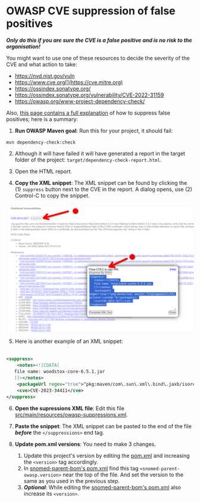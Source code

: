 # OWASP CVE suppression of false positives

**_Only do this if you are sure the CVE is a false positive and is no risk to the organisation!_**

You might want to use one of these resources to decide the severity of the CVE and what action to take:
* https://nvd.nist.gov/vuln
* https://www.cve.org[](https://cve.mitre.org)
* https://ossindex.sonatype.org/
* https://ossindex.sonatype.org/vulnerability/CVE-2022-31159
* https://owasp.org/www-project-dependency-check/

Also, [this page contains a full explanation](https://jeremylong.github.io/DependencyCheck/general/suppression.html)
of how to suppress false positives; here is a summary:

1) **Run OWASP Maven goal**: Run this for your project, it should fail:

```shell
mvn dependency-check:check
```

2) Although it will have failed it will have generated a report in the target folder of the
   project: `target/dependency-check-report.html`.

3) Open the HTML report.

4) **Copy the XML snippet**: The XML snippet can be found by clicking the (1) `suppress` button next to the CVE in the
   report. A dialog opens, use (2) Control-C to copy the
   snippet.

![Suppress icon](./README.png)

5) Here is another example of an XML snippet:

```xml

<suppress>
    <notes><![CDATA[
   file name: woodstox-core-6.5.1.jar
   ]]></notes>
    <packageUrl regex="true">^pkg:maven/com\.sun\.xml\.bind\.jaxb/isorelax@.*$</packageUrl>
    <cve>CVE-2023-34411</cve>
</suppress>
```

6) **Open the supressions XML file**: Edit this
   file [src/main/resources/owasp-suppressions.xml](src/main/resources/owasp-suppressions.xml).

7) **Paste the snippet**: The XML snippet can be pasted to the end of the file **_before_** the `</suppressions>` end
   tag.

8) **Update pom.xml versions**:  You need to make 3 changes.
    1. Update this project's version by editing the [pom.xml](pom.xml) and increasing the `<version>` tag accordingly.
    2. In [snomed-parent-bom's pom.xml](https://github.com/IHTSDO/snomed-parent-bom/blob/main/pom.xml) find this
       tag `<snomed-parent-owasp.version>` near the top of the file. And set the version to the same as you used in the
       previous step.
    3. **_Optional_**: While editing
       the [snomed-parent-bom's pom.xml](https://github.com/IHTSDO/snomed-parent-bom/blob/main/pom.xml)
       also increase its `<version>`.
